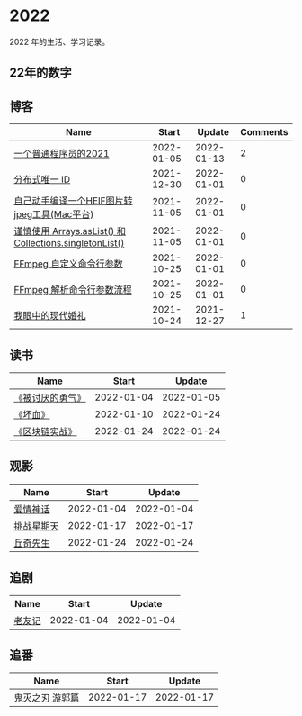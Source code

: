 # 2022
2022 年的生活、学习记录。

## 22年的数字

<!--START_SECTION:my_number-->

<!--END_SECTION:my_number-->

## 博客

<!--START_SECTION:my_blog-->
| Name | Start | Update | Comments | 
 | ---- | ---- | ---- | ---- |
| [ 一个普通程序员的2021](https://github.com/GeorgeCh2/blog/issues/8) | 2022-01-05 | 2022-01-13 | 2 | 
| [分布式唯一 ID](https://github.com/GeorgeCh2/blog/issues/7) | 2021-12-30 | 2022-01-01 | 0 | 
| [自己动手编译一个HEIF图片转jpeg工具(Mac平台)](https://github.com/GeorgeCh2/blog/issues/6) | 2021-11-05 | 2022-01-01 | 0 | 
| [谨慎使用 Arrays.asList() 和 Collections.singletonList()](https://github.com/GeorgeCh2/blog/issues/5) | 2021-11-05 | 2022-01-01 | 0 | 
| [FFmpeg 自定义命令行参数](https://github.com/GeorgeCh2/blog/issues/4) | 2021-10-25 | 2022-01-01 | 0 | 
| [FFmpeg 解析命令行参数流程](https://github.com/GeorgeCh2/blog/issues/3) | 2021-10-25 | 2022-01-01 | 0 | 
| [我眼中的现代婚礼](https://github.com/GeorgeCh2/blog/issues/2) | 2021-10-24 | 2021-12-27 | 1 | 

<!--END_SECTION:my_blog-->

## 读书

<!--START_SECTION:my_read-->
| Name | Start | Update | 
 | ---- | ---- | ---- | 
| [《被讨厌的勇气》](https://github.com/GeorgeCh2/2022/issues/3#issuecomment-1004835950) | 2022-01-04 | 2022-01-05 | 
| [《坏血》](https://github.com/GeorgeCh2/2022/issues/3#issuecomment-1008585670) | 2022-01-10 | 2022-01-24 | 
| [《区块链实战》](https://github.com/GeorgeCh2/2022/issues/3#issuecomment-1019690896) | 2022-01-24 | 2022-01-24 | 

<!--END_SECTION:my_read-->

## 观影

<!--START_SECTION:my_movie-->
| Name | Start | Update | 
 | ---- | ---- | ---- | 
| [爱情神话](https://github.com/GeorgeCh2/2022/issues/2#issuecomment-1004595427) | 2022-01-04 | 2022-01-04 | 
| [挑战星期天](https://github.com/GeorgeCh2/2022/issues/2#issuecomment-1014160179) | 2022-01-17 | 2022-01-17 | 
| [丘奇先生](https://github.com/GeorgeCh2/2022/issues/2#issuecomment-1019691620) | 2022-01-24 | 2022-01-24 | 

<!--END_SECTION:my_movie-->

## 追剧

<!--START_SECTION:my_drama-->
| Name | Start | Update | 
 | ---- | ---- | ---- | 
| [老友记](https://github.com/GeorgeCh2/2022/issues/5#issuecomment-1004820194) | 2022-01-04 | 2022-01-04 | 

<!--END_SECTION:my_drama-->

## 追番

<!--START_SECTION:my_bangumi-->
| Name | Start | Update | 
 | ---- | ---- | ---- | 
| [鬼灭之刃 游郭篇](https://github.com/GeorgeCh2/2022/issues/6#issuecomment-1014166632) | 2022-01-17 | 2022-01-17 | 

<!--END_SECTION:my_bangumi-->

